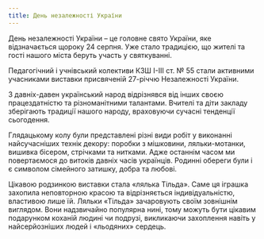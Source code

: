```yaml
---
title: День незалежності України
---
```


День незалежності України – це головне свято України, яке відзначається щороку 24 серпня. Уже стало традицією, що жителі та гості нашого міста беруть участь у святкуванні.

Педагогічний і учнівський колективи КЗШ І-ІІІ ст. № 55 стали активними учасниками виставки присвяченій 27-річчю Незалежності України.

З давніх-давен український народ відрізнявся від інших своєю працездатністю та різноманітними талантами. Вчителі та діти закладу зберігають традиції нашого народу, враховуючи сучасні тенденції сьогодення.

Глядацькому колу були представлені різні види робіт у виконанні найсучасніших технік декору: поробки з мішковини, ляльки-мотанки, вишивка бісером, стрічками та нитками. Адже останнім часом ми повертаємося до витоків давніх часів українців. Родинні обереги були і є символом сімейного затишку, добра та любові.

Цікавою родзинкою виставки стала «лялька Тільда». Саме ця іграшка захопила неповторною красою та відрізняється індивідуальністю, властивою лише їй. Ляльки «Тільда» зачаровують своїм зовнішнім виглядом. Вони надзвичайно популярна нині, тому можуть бути цікавим подарунком коханій людині чи подрузі, викликаючи захоплення навіть у найсерйозніших людей і «льодяних» сердець.

<slideshow id="_/72157699063495121" />
